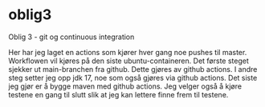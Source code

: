# oblig3
Oblig 3 - git og continuous integration 

Her har jeg laget en actions som kjører hver gang noe pushes til master.
Workflowen vil kjøres på den siste ubuntu-containeren.
Det første steget sjekker ut main-branchen fra github.
Dette gjøres av github actions.
I andre steg setter jeg opp jdk 17, noe som også gjøres via github actions.
Det siste jeg gjør er å bygge maven med github actions. Jeg velger også å kjøre testene en gang til slutt slik at jeg kan lettere finne frem til testene.
